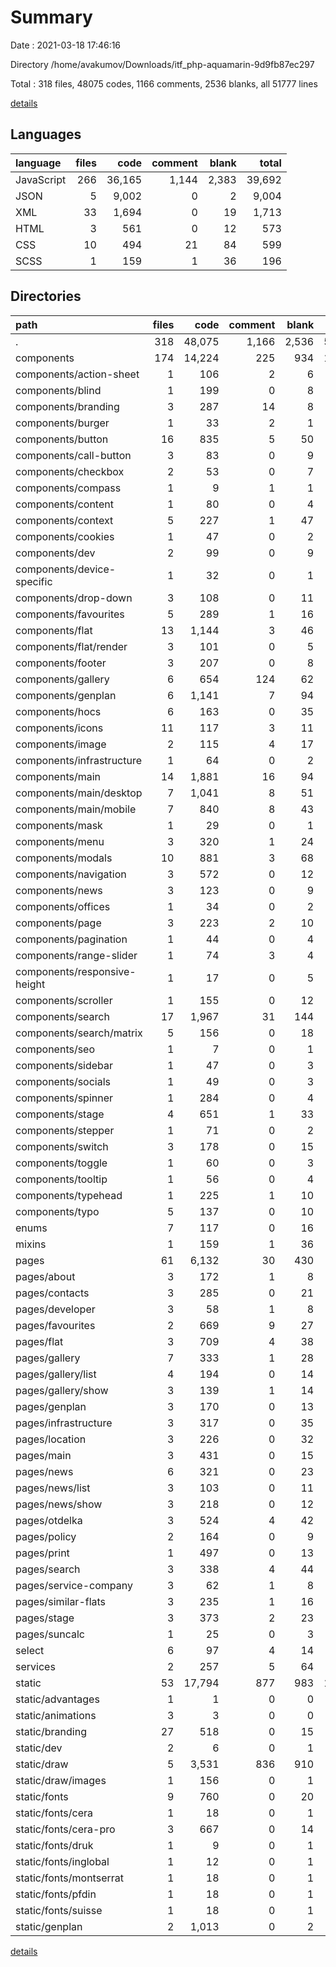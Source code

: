 # Summary

Date : 2021-03-18 17:46:16

Directory /home/avakumov/Downloads/itf_php-aquamarin-9d9fb87ec297

Total : 318 files,  48075 codes, 1166 comments, 2536 blanks, all 51777 lines

[details](details.md)

## Languages
| language | files | code | comment | blank | total |
| :--- | ---: | ---: | ---: | ---: | ---: |
| JavaScript | 266 | 36,165 | 1,144 | 2,383 | 39,692 |
| JSON | 5 | 9,002 | 0 | 2 | 9,004 |
| XML | 33 | 1,694 | 0 | 19 | 1,713 |
| HTML | 3 | 561 | 0 | 12 | 573 |
| CSS | 10 | 494 | 21 | 84 | 599 |
| SCSS | 1 | 159 | 1 | 36 | 196 |

## Directories
| path | files | code | comment | blank | total |
| :--- | ---: | ---: | ---: | ---: | ---: |
| . | 318 | 48,075 | 1,166 | 2,536 | 51,777 |
| components | 174 | 14,224 | 225 | 934 | 15,383 |
| components/action-sheet | 1 | 106 | 2 | 6 | 114 |
| components/blind | 1 | 199 | 0 | 8 | 207 |
| components/branding | 3 | 287 | 14 | 8 | 309 |
| components/burger | 1 | 33 | 2 | 1 | 36 |
| components/button | 16 | 835 | 5 | 50 | 890 |
| components/call-button | 3 | 83 | 0 | 9 | 92 |
| components/checkbox | 2 | 53 | 0 | 7 | 60 |
| components/compass | 1 | 9 | 1 | 1 | 11 |
| components/content | 1 | 80 | 0 | 4 | 84 |
| components/context | 5 | 227 | 1 | 47 | 275 |
| components/cookies | 1 | 47 | 0 | 2 | 49 |
| components/dev | 2 | 99 | 0 | 9 | 108 |
| components/device-specific | 1 | 32 | 0 | 1 | 33 |
| components/drop-down | 3 | 108 | 0 | 11 | 119 |
| components/favourites | 5 | 289 | 1 | 16 | 306 |
| components/flat | 13 | 1,144 | 3 | 46 | 1,193 |
| components/flat/render | 3 | 101 | 0 | 5 | 106 |
| components/footer | 3 | 207 | 0 | 8 | 215 |
| components/gallery | 6 | 654 | 124 | 62 | 840 |
| components/genplan | 6 | 1,141 | 7 | 94 | 1,242 |
| components/hocs | 6 | 163 | 0 | 35 | 198 |
| components/icons | 11 | 117 | 3 | 11 | 131 |
| components/image | 2 | 115 | 4 | 17 | 136 |
| components/infrastructure | 1 | 64 | 0 | 2 | 66 |
| components/main | 14 | 1,881 | 16 | 94 | 1,991 |
| components/main/desktop | 7 | 1,041 | 8 | 51 | 1,100 |
| components/main/mobile | 7 | 840 | 8 | 43 | 891 |
| components/mask | 1 | 29 | 0 | 1 | 30 |
| components/menu | 3 | 320 | 1 | 24 | 345 |
| components/modals | 10 | 881 | 3 | 68 | 952 |
| components/navigation | 3 | 572 | 0 | 12 | 584 |
| components/news | 3 | 123 | 0 | 9 | 132 |
| components/offices | 1 | 34 | 0 | 2 | 36 |
| components/page | 3 | 223 | 2 | 10 | 235 |
| components/pagination | 1 | 44 | 0 | 4 | 48 |
| components/range-slider | 1 | 74 | 3 | 4 | 81 |
| components/responsive-height | 1 | 17 | 0 | 5 | 22 |
| components/scroller | 1 | 155 | 0 | 12 | 167 |
| components/search | 17 | 1,967 | 31 | 144 | 2,142 |
| components/search/matrix | 5 | 156 | 0 | 18 | 174 |
| components/seo | 1 | 7 | 0 | 1 | 8 |
| components/sidebar | 1 | 47 | 0 | 3 | 50 |
| components/socials | 1 | 49 | 0 | 3 | 52 |
| components/spinner | 1 | 284 | 0 | 4 | 288 |
| components/stage | 4 | 651 | 1 | 33 | 685 |
| components/stepper | 1 | 71 | 0 | 2 | 73 |
| components/switch | 3 | 178 | 0 | 15 | 193 |
| components/toggle | 1 | 60 | 0 | 3 | 63 |
| components/tooltip | 1 | 56 | 0 | 4 | 60 |
| components/typehead | 1 | 225 | 1 | 10 | 236 |
| components/typo | 5 | 137 | 0 | 10 | 147 |
| enums | 7 | 117 | 0 | 16 | 133 |
| mixins | 1 | 159 | 1 | 36 | 196 |
| pages | 61 | 6,132 | 30 | 430 | 6,592 |
| pages/about | 3 | 172 | 1 | 8 | 181 |
| pages/contacts | 3 | 285 | 0 | 21 | 306 |
| pages/developer | 3 | 58 | 1 | 8 | 67 |
| pages/favourites | 2 | 669 | 9 | 27 | 705 |
| pages/flat | 3 | 709 | 4 | 38 | 751 |
| pages/gallery | 7 | 333 | 1 | 28 | 362 |
| pages/gallery/list | 4 | 194 | 0 | 14 | 208 |
| pages/gallery/show | 3 | 139 | 1 | 14 | 154 |
| pages/genplan | 3 | 170 | 0 | 13 | 183 |
| pages/infrastructure | 3 | 317 | 0 | 35 | 352 |
| pages/location | 3 | 226 | 0 | 32 | 258 |
| pages/main | 3 | 431 | 0 | 15 | 446 |
| pages/news | 6 | 321 | 0 | 23 | 344 |
| pages/news/list | 3 | 103 | 0 | 11 | 114 |
| pages/news/show | 3 | 218 | 0 | 12 | 230 |
| pages/otdelka | 3 | 524 | 4 | 42 | 570 |
| pages/policy | 2 | 164 | 0 | 9 | 173 |
| pages/print | 1 | 497 | 0 | 13 | 510 |
| pages/search | 3 | 338 | 4 | 44 | 386 |
| pages/service-company | 3 | 62 | 1 | 8 | 71 |
| pages/similar-flats | 3 | 235 | 1 | 16 | 252 |
| pages/stage | 3 | 373 | 2 | 23 | 398 |
| pages/suncalc | 1 | 25 | 0 | 3 | 28 |
| select | 6 | 97 | 4 | 14 | 115 |
| services | 2 | 257 | 5 | 64 | 326 |
| static | 53 | 17,794 | 877 | 983 | 19,654 |
| static/advantages | 1 | 1 | 0 | 0 | 1 |
| static/animations | 3 | 3 | 0 | 0 | 3 |
| static/branding | 27 | 518 | 0 | 15 | 533 |
| static/dev | 2 | 6 | 0 | 1 | 7 |
| static/draw | 5 | 3,531 | 836 | 910 | 5,277 |
| static/draw/images | 1 | 156 | 0 | 1 | 157 |
| static/fonts | 9 | 760 | 0 | 20 | 780 |
| static/fonts/cera | 1 | 18 | 0 | 1 | 19 |
| static/fonts/cera-pro | 3 | 667 | 0 | 14 | 681 |
| static/fonts/druk | 1 | 9 | 0 | 1 | 10 |
| static/fonts/inglobal | 1 | 12 | 0 | 1 | 13 |
| static/fonts/montserrat | 1 | 18 | 0 | 1 | 19 |
| static/fonts/pfdin | 1 | 18 | 0 | 1 | 19 |
| static/fonts/suisse | 1 | 18 | 0 | 1 | 19 |
| static/genplan | 2 | 1,013 | 0 | 2 | 1,015 |

[details](details.md)